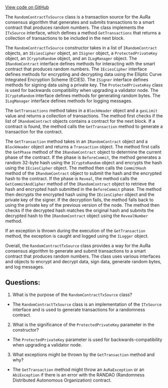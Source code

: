 [View code on GitHub](https://github.com/nethermindeth/nethermind/Nethermind.Consensus.AuRa/Transactions/RandomContractTxSource.cs)

The `RandomContractTxSource` class is a transaction source for the AuRa consensus algorithm that generates and submits transactions to a smart contract that produces random numbers. The class implements the `ITxSource` interface, which defines a method `GetTransactions` that returns a collection of transactions to be included in the next block. 

The `RandomContractTxSource` constructor takes in a list of `IRandomContract` objects, an `IEciesCipher` object, an `ISigner` object, a `ProtectedPrivateKey` object, an `ICryptoRandom` object, and an `ILogManager` object. The `IRandomContract` interface defines methods for interacting with the smart contract that produces random numbers. The `IEciesCipher` interface defines methods for encrypting and decrypting data using the Elliptic Curve Integrated Encryption Scheme (ECIES). The `ISigner` interface defines methods for signing data using a private key. The `ProtectedPrivateKey` class is used for backwards compatibility when upgrading a validator node. The `ICryptoRandom` interface defines methods for generating random bytes. The `ILogManager` interface defines methods for logging messages.

The `GetTransactions` method takes in a `BlockHeader` object and a `gasLimit` value and returns a collection of transactions. The method first checks if the list of `IRandomContract` objects contains a contract for the next block. If a contract is found, the method calls the `GetTransaction` method to generate a transaction for the contract.

The `GetTransaction` method takes in an `IRandomContract` object and a `BlockHeader` object and returns a `Transaction` object. The method first calls the `GetPhase` method of the `IRandomContract` object to determine the current phase of the contract. If the phase is `BeforeCommit`, the method generates a random 32-byte hash using the `ICryptoRandom` object and encrypts the hash using the `IEciesCipher` object. The method then calls the `CommitHash` method of the `IRandomContract` object to submit the hash and the encrypted hash to the contract. If the phase is `Reveal`, the method calls the `GetCommitAndCipher` method of the `IRandomContract` object to retrieve the hash and encrypted hash submitted in the `BeforeCommit` phase. The method then decrypts the encrypted hash using the `IEciesCipher` object and the private key of the signer. If the decryption fails, the method falls back to using the private key of the previous version of the node. The method then checks if the decrypted hash matches the original hash and submits the decrypted hash to the `IRandomContract` object using the `RevealNumber` method.

If an exception is thrown during the execution of the `GetTransaction` method, the exception is caught and logged using the `ILogger` object.

Overall, the `RandomContractTxSource` class provides a way for the AuRa consensus algorithm to generate and submit transactions to a smart contract that produces random numbers. The class uses various interfaces and objects to encrypt and decrypt data, sign data, generate random bytes, and log messages.
## Questions: 
 1. What is the purpose of the `RandomContractTxSource` class?
- The `RandomContractTxSource` class is an implementation of the `ITxSource` interface and is used to generate transactions for a randomness contract.

2. What is the significance of the `ProtectedPrivateKey` parameter in the constructor?
- The `ProtectedPrivateKey` parameter is used for backwards-compatibility when upgrading a validator node.

3. What exceptions might be thrown by the `GetTransaction` method and why?
- The `GetTransaction` method might throw an `AuRaException` or an `AbiException` if there is an error with the RANDAO (Randomness Distributed Autonomous Organization) contract.